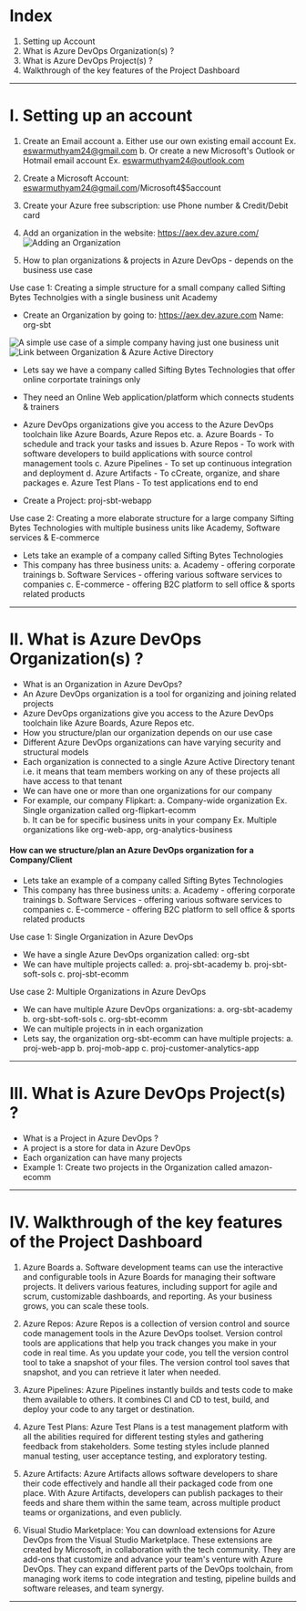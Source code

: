 # Index
1. Setting up Account
2. What is Azure DevOps Organization(s) ?
3. What is Azure DevOps Project(s) ?
4. Walkthrough of the key features of the Project Dashboard
-------------------------------------------------------------------------------------------------------------------------------------------------------------------------------------------------------------------------------------------------------------------------------------------------------
# I. Setting up an account
1. Create an Email account
    a. Either use our own existing email account    Ex. eswarmuthyam24@gmail.com
    b. Or create a new Microsoft's Outlook or Hotmail email account  Ex. eswarmuthyam24@outlook.com
   
2. Create a Microsoft Account: eswarmuthyam24@gmail.com/Microsoft4$5account   
3. Create your Azure free subscription: use Phone number & Credit/Debit card

4. Add an organization in the website: https://aex.dev.azure.com/
![Adding an Organization](../assets/add-org.png)

5. How to plan organizations & projects in Azure DevOps - depends on the business use case
   
Use case 1: Creating a simple structure for a small company called Sifting Bytes Technolgies with a single business unit Academy
 - Create an Organization by going to:  https://aex.dev.azure.com
   Name: org-sbt

![A simple use case of a simple company having just one business unit](../assets/simple-org-proj.png)
![Link between Organization & Azure Active Directory](../assets/org-link-azure-ad.png)

 - Lets say we have a company called Sifting Bytes Technologies that offer online corportate trainings only
 - They need an Online Web application/platform which connects students & trainers
 - Azure DevOps organizations give you access to the Azure DevOps toolchain like Azure Boards, Azure Repos etc.
    a. Azure Boards     - To schedule and track your tasks and issues
    b. Azure Repos      - To work with software developers to build applications with source control management tools
    c. Azure Pipelines  - To set up continuous integration and deployment
    d. Azure Artifacts  - To cCreate, organize, and share packages
    e. Azure Test Plans - To test applications end to end 

 -  Create a Project: proj-sbt-webapp


Use case 2: Creating a more elaborate structure for a large company Sifting Bytes Technologies with multiple business units like Academy, Software services & E-commerce
 - Lets take an example of a company called Sifting Bytes Technologies
 - This company has three business units:
    a. Academy            - offering corporate trainings
    b. Software Services  - offering various software services to companies
    c. E-commerce         - offering B2C platform to sell office & sports related products
   

-------------------------------------------------------------------------------------------------------------------------------------------------------------------------------------------------------------------------------------------------------------------------------------------------------
# II.  What is Azure DevOps Organization(s) ?
 - What is an Organization in Azure DevOps?  
 - An Azure DevOps organization is a tool for organizing and joining related projects
 - Azure DevOps organizations give you access to the Azure DevOps toolchain like Azure Boards, Azure Repos etc.
 - How you structure/plan our organization depends on our use case
 - Different Azure DevOps organizations can have varying security and structural models
 - Each organization is connected to a single Azure Active Directory tenant i.e. it means that team members working on any of these projects all have access to that tenant
 - We can have one or more than one organizations for our company
 - For example, our company Flipkart:
    a. Company-wide organization                                 Ex. Single organization called org-flipkart-ecomm   
    b. It can be for specific business units in your company     Ex. Multiple organizations like org-web-app, org-analytics-business 

#### How can we structure/plan an Azure DevOps organization for a Company/Client 
 - Lets take an example of a company called Sifting Bytes Technologies
 - This company has three business units:
    a. Academy            - offering corporate trainings
    b. Software Services  - offering various software services to companies
    c. E-commerce         - offering B2C platform to sell office & sports related products 

Use case 1: Single Organization in Azure DevOps
 - We have a single Azure DevOps organization called: org-sbt
 - We can have multiple projects called:
     a. proj-sbt-academy
     b. proj-sbt-soft-sols
     c. proj-sbt-ecomm


Use case 2: Multiple Organizations in Azure DevOps
 - We can have multiple Azure DevOps organizations:
    a. org-sbt-academy
    b. org-sbt-soft-sols
    c. org-sbt-ecomm
 - We can multiple projects in in each organization
 - Lets say, the organization org-sbt-ecomm can have multiple projects:
    a. proj-web-app
    b. proj-mob-app
    c. proj-customer-analytics-app
 
-------------------------------------------------------------------------------------------------------------------------------------------------------------------------------------------------------------------------------------------------------------------------------------------------------
# III. What is Azure DevOps Project(s) ?
 - What is a Project in Azure DevOps ?
 - A project is a store for data in Azure DevOps
 - Each organization can have many projects
 - Example 1: Create two projects in the Organization called amazon-ecomm
             
-------------------------------------------------------------------------------------------------------------------------------------------------------------------------------------------------------------------------------------------------------------------------------------------------------
# IV. Walkthrough of the key features of the Project Dashboard
1. Azure Boards
    a. Software development teams can use the interactive and configurable tools in Azure Boards for managing their software projects. It delivers various features, including support for agile and scrum, customizable dashboards, and reporting. As your business grows, you can scale these tools.

2. Azure Repos: Azure Repos is a collection of version control and source code management tools in the Azure DevOps toolset. Version control tools are applications that help you track changes you make in your code in real time. As you update your code, you tell the version control tool to take a snapshot of your files. The version control tool saves that snapshot, and you can retrieve it later when needed.

3. Azure Pipelines: Azure Pipelines instantly builds and tests code to make them available to others. It combines CI and CD to test, build, and deploy your code to any target or destination.

4. Azure Test Plans: Azure Test Plans is a test management platform with all the abilities required for different testing styles and gathering feedback from stakeholders. Some testing styles include planned manual testing, user acceptance testing, and exploratory testing.

5. Azure Artifacts: Azure Artifacts allows software developers to share their code effectively and handle all their packaged code from one place. With Azure Artifacts, developers can publish packages to their feeds and share them within the same team, across multiple product teams or organizations, and even publicly.

6. Visual Studio Marketplace: You can download extensions for Azure DevOps from the Visual Studio Marketplace. These extensions are created by Microsoft, in collaboration with the tech community. They are add-ons that customize and advance your team's venture with Azure DevOps. They can expand different parts of the DevOps toolchain, from managing work items to code integration and testing, pipeline builds and software releases, and team synergy.
-------------------------------------------------------------------------------------------------------------------------------------------------------------------------------------------------------------------------------------------------------------------------------------------------------
